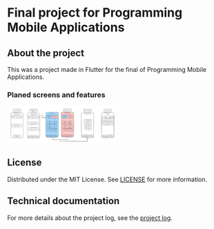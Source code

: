 # Final project for Programming Mobile Applications

## About the project

This was a project made in Flutter for the final of Programming Mobile Applications.



### Planed screens and features

<img src="./docs/img/WhatsApp Image 2024-11-15 at 20.20.45.jpeg" width=50%></img>

## License

Distributed under the MIT License. See [LICENSE](./LICENSE) for more information.

## Technical documentation

For more details about the project log, see the [project log](./docs/README.md).
